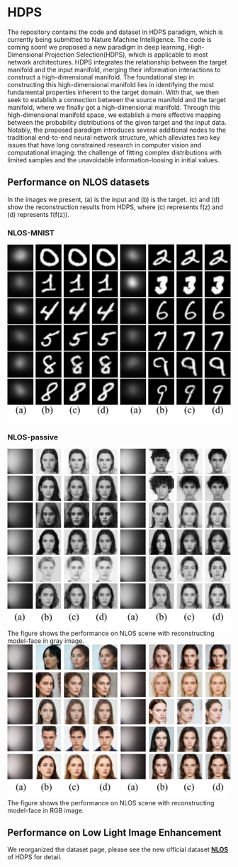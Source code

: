 # HDPS
The repository contains the code and dataset in HDPS paradigm, which is currently being submitted to Nature Machine Intelligence.
The code is coming soon!
we proposed a new paradigm in deep learning, High-Dimensional Projection Selection(HDPS), which is applicable to most network architectures. HDPS integrates the relationship between the target manifold and the input manifold, merging their information interactions to construct a high-dimensional manifold. The foundational step in constructing this high-dimensional manifold lies in identifying the most fundamental properties inherent to the target domain. With that, we then seek to establish a connection between the source manifold and the target manifold, where we finally got a high-dimensional manifold. Through this high-dimensional manifold space, we establish a more effective mapping between the probability distributions of the given target and the input data. Notably, the proposed paradigm introduces several additional nodes to the traditional end-to-end neural network structure, which alleviates two key issues that have long constrained research in computer vision and computational imaging: the challenge of fitting complex distributions with limited samples and the unavoidable information-loosing in initial values.
## Performance on NLOS datasets
In the images we present, (a) is the input and (b) is the target. (c) and (d) show the reconstruction results from HDPS, where (c) represents f(z) and (d) represents f(f(z)).
### NLOS-MNIST
![image](https://github.com/CVIR-Lab/HDPS/blob/main/image/web_mnist.png)

### NLOS-passive
![image](https://github.com/CVIR-Lab/HDPS/blob/main/image/web_gray.png)
The figure shows the performance on NLOS scene with reconstructing model-face in gray image.
![image](https://github.com/CVIR-Lab/HDPS/blob/main/image/web_rgb.png)
The figure shows the performance on NLOS scene with reconstructing model-face in RGB image.

## Performance on Low Light Image Enhancement


We reorganized the dataset page, please see the new official dataset  [**NLOS**](https://github.com/CVIR-Lab/NLOS) of HDPS for detail.
